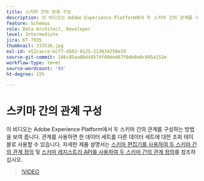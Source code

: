 ```yaml
---
title: 스키마 간의 관계 구성
description: 이 비디오는 Adobe Experience Platform에서 두 스키마 간의 관계를 구성하는 방법을 보여 줍니다. 관계를 구성하면 한 데이터세트를 다른 데이터세트의 조회 테이블로 사용할 수 있습니다.
feature: Schemas
role: Data Architect, Developer
level: Intermediate
jira: KT-7935
thumbnail: 333536.jpg
exl-id: e52cacce-bcf7-4583-9125-113634250e19
source-git-commit: 286c85aa88d44574f00ded67f0de8e0c945a153e
workflow-type: tm+mt
source-wordcount: '93'
ht-degree: 15%

---
```


# 스키마 간의 관계 구성

이 비디오는 Adobe Experience Platform에서 두 스키마 간의 관계를 구성하는 방법을 보여 줍니다. 관계를 사용하면 한 데이터 세트를 다른 데이터 세트에 대한 조회 테이블로 사용할 수 있습니다. 자세한 제품 설명서는 [스키마 편집기를 사용하여 두 스키마 간의 관계 정의](https://experienceleague.adobe.com/docs/experience-platform/xdm/tutorials/relationship-ui.html?lang=ko) 및 [스키마 레지스트리 API를 사용하여 두 스키마 간의 관계 정의](https://experienceleague.adobe.com/docs/experience-platform/xdm/tutorials/relationship-api.html?lang=ko)를 참조하십시오.

>[!VIDEO](https://video.tv.adobe.com/v/3413654?learn=on&enablevpops&captions=kor)

